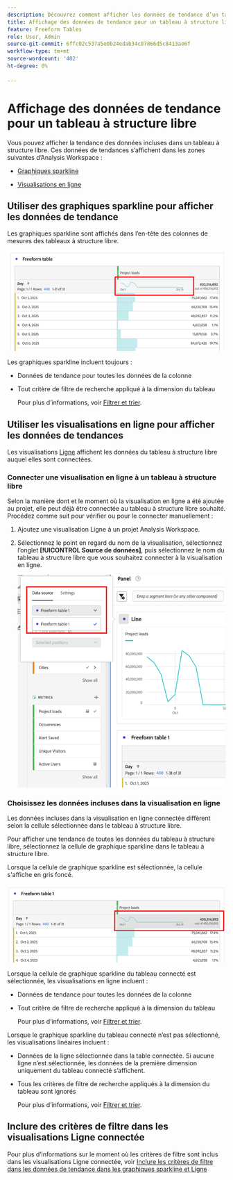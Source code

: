 ```yaml
---
description: Découvrez comment afficher les données de tendance d’un tableau à structure libre dans Analysis Workspace.
title: Affichage des données de tendance pour un tableau à structure libre
feature: Freeform Tables
role: User, Admin
source-git-commit: 6ffc02c537a5e0b24edab34c87866d5c8413ae6f
workflow-type: tm+mt
source-wordcount: '402'
ht-degree: 0%

---
```


# Affichage des données de tendance pour un tableau à structure libre

Vous pouvez afficher la tendance des données incluses dans un tableau à structure libre. Ces données de tendances s’affichent dans les zones suivantes d’Analysis Workspace :

* [Graphiques sparkline](#use-sparklines-to-view-trended-data)

* [Visualisations en ligne](#use-line-visualizations-to-view-trended-data)

## Utiliser des graphiques sparkline pour afficher les données de tendance

Les graphiques sparkline sont affichés dans l’en-tête des colonnes de mesures des tableaux à structure libre.

![graphique sparkline dans un tableau à structure libre](assets/table-sparkline.png)

Les graphiques sparkline incluent toujours :

* Données de tendance pour toutes les données de la colonne

* Tout critère de filtre de recherche appliqué à la dimension du tableau

  Pour plus d’informations, voir [Filtrer et trier](/help/analysis-workspace/visualizations/freeform-table/filter-and-sort.md).

## Utiliser les visualisations en ligne pour afficher les données de tendances

Les visualisations [Ligne](/help/analysis-workspace/visualizations/line.md) affichent les données du tableau à structure libre auquel elles sont connectées.

### Connecter une visualisation en ligne à un tableau à structure libre

Selon la manière dont et le moment où la visualisation en ligne a été ajoutée au projet, elle peut déjà être connectée au tableau à structure libre souhaité. Procédez comme suit pour vérifier ou pour le connecter manuellement :

1. Ajoutez une visualisation Ligne à un projet Analysis Workspace.

1. Sélectionnez le point en regard du nom de la visualisation, sélectionnez l’onglet **[!UICONTROL Source de données]**, puis sélectionnez le nom du tableau à structure libre que vous souhaitez connecter à la visualisation en ligne.

   ![&#x200B; visualisation en ligne connectée aux tableaux à structure libre &#x200B;](assets/table-line-viz.png)

### Choisissez les données incluses dans la visualisation en ligne

Les données incluses dans la visualisation en ligne connectée diffèrent selon la cellule sélectionnée dans le tableau à structure libre.

Pour afficher une tendance de toutes les données du tableau à structure libre, sélectionnez la cellule de graphique sparkline dans le tableau à structure libre.

Lorsque la cellule de graphique sparkline est sélectionnée, la cellule s&#39;affiche en gris foncé.

![graphique sparkline sélectionné](assets/table-sparkline-selected.png)

Lorsque la cellule de graphique sparkline du tableau connecté est sélectionnée, les visualisations en ligne incluent :

* Données de tendance pour toutes les données de la colonne

* Tout critère de filtre de recherche appliqué à la dimension du tableau

  Pour plus d’informations, voir [Filtrer et trier](/help/analysis-workspace/visualizations/freeform-table/filter-and-sort.md).

Lorsque le graphique sparkline du tableau connecté n’est pas sélectionné, les visualisations linéaires incluent :

* Données de la ligne sélectionnée dans la table connectée. Si aucune ligne n’est sélectionnée, les données de la première dimension uniquement du tableau connecté s’affichent.

* Tous les critères de filtre de recherche appliqués à la dimension du tableau sont ignorés

  Pour plus d’informations, voir [Filtrer et trier](/help/analysis-workspace/visualizations/freeform-table/filter-and-sort.md).


## Inclure des critères de filtre dans les visualisations Ligne connectée

Pour plus d’informations sur le moment où les critères de filtre sont inclus dans les visualisations Ligne connectée, voir [Inclure les critères de filtre dans les données de tendance dans les graphiques sparkline et Ligne](/help/analysis-workspace/visualizations/freeform-table/filter-and-sort.md#include-filter-criteria-in-trended-data-in-sparklines-and-line-visualizations)

